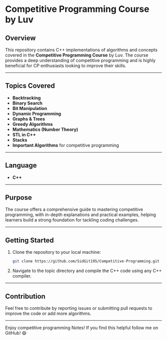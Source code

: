 # Competitive Programming Course by Luv

## Overview
This repository contains C++ implementations of algorithms and concepts covered in the **Competitive Programming Course** by Luv. The course provides a deep understanding of competitive programming and is highly beneficial for CP enthusiasts looking to improve their skills.

---

## Topics Covered
- **Backtracking**
- **Binary Search**
- **Bit Manipulation**
- **Dynamic Programming**
- **Graphs & Trees**
- **Greedy Algorithms**
- **Mathematics (Number Theory)**
- **STL in C++**
- **Stacks**
- **Important Algorithms** for competitive programming

---

## Language
- **C++**

---

## Purpose
The course offers a comprehensive guide to mastering competitive programming, with in-depth explanations and practical examples, helping learners build a strong foundation for tackling coding challenges.

--- 

## Getting Started
1. Clone the repository to your local machine:
   ```bash
   git clone https://github.com/SidGit195/Competitive-Programming.git
   ```
   
2. Navigate to the topic directory and compile the C++ code using any C++ compiler.

---

## Contribution
Feel free to contribute by reporting issues or submitting pull requests to improve the code or add more algorithms.

---

Enjoy competitive programming Notes! If you find this helpful follow me on GitHub! 😄
